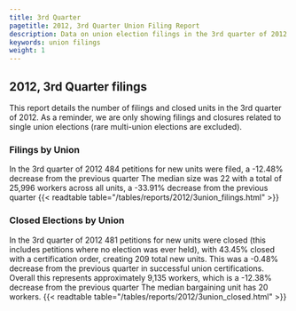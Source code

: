 ```yaml
---
title: 3rd Quarter
pagetitle: 2012, 3rd Quarter Union Filing Report
description: Data on union election filings in the 3rd quarter of 2012
keywords: union filings
weight: 1
---
```


## 2012, 3rd Quarter filings

This report details the number of filings and closed units in the 3rd quarter of 2012. As a reminder, we are only showing filings and closures related to single union elections (rare multi-union elections are excluded).

### Filings by Union
In the 3rd quarter of 2012 484 petitions for new units were filed, a -12.48% decrease from the previous quarter The median size was 22 with a total of 25,996 workers across all units, a -33.91% decrease from the previous quarter
{{< readtable table="/tables/reports/2012/3union_filings.html" >}}

### Closed Elections by Union
In the 3rd quarter of 2012 481 petitions for new units were closed (this includes petitions where no election was ever held), with 43.45% closed with a certification order, creating 209 total new units. This was a -0.48% decrease from the previous quarter in successful union certifications. Overall this represents approximately 9,135 workers, which is a -12.38% decrease from the previous quarter The median bargaining unit has 20 workers.
{{< readtable table="/tables/reports/2012/3union_closed.html" >}}
